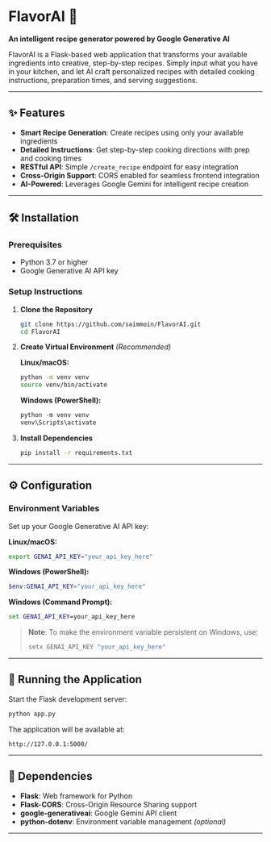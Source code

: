 # FlavorAI 🍳

**An intelligent recipe generator powered by Google Generative AI**

FlavorAI is a Flask-based web application that transforms your available ingredients into creative, step-by-step recipes. Simply input what you have in your kitchen, and let AI craft personalized recipes with detailed cooking instructions, preparation times, and serving suggestions.

---

## ✨ Features

- **Smart Recipe Generation**: Create recipes using only your available ingredients
- **Detailed Instructions**: Get step-by-step cooking directions with prep and cooking times
- **RESTful API**: Simple `/create_recipe` endpoint for easy integration
- **Cross-Origin Support**: CORS enabled for seamless frontend integration
- **AI-Powered**: Leverages Google Gemini for intelligent recipe creation

---

## 🛠️ Installation

### Prerequisites

- Python 3.7 or higher
- Google Generative AI API key

### Setup Instructions

1. **Clone the Repository**
   ```bash
   git clone https://github.com/saimmoin/FlavorAI.git
   cd FlavorAI
   ```

2. **Create Virtual Environment** *(Recommended)*
   
   **Linux/macOS:**
   ```bash
   python -m venv venv
   source venv/bin/activate
   ```
   
   **Windows (PowerShell):**
   ```powershell
   python -m venv venv
   venv\Scripts\activate
   ```

3. **Install Dependencies**
   ```bash
   pip install -r requirements.txt
   ```

---

## ⚙️ Configuration

### Environment Variables

Set up your Google Generative AI API key:

**Linux/macOS:**
```bash
export GENAI_API_KEY="your_api_key_here"
```

**Windows (PowerShell):**
```powershell
$env:GENAI_API_KEY="your_api_key_here"
```

**Windows (Command Prompt):**
```cmd
set GENAI_API_KEY=your_api_key_here
```

> **Note**: To make the environment variable persistent on Windows, use:
> ```powershell
> setx GENAI_API_KEY "your_api_key_here"
> ```

---

## 🚀 Running the Application

Start the Flask development server:

```bash
python app.py
```

The application will be available at:
```
http://127.0.0.1:5000/
```

---

## 🔧 Dependencies

- **Flask**: Web framework for Python
- **Flask-CORS**: Cross-Origin Resource Sharing support
- **google-generativeai**: Google Gemini API client
- **python-dotenv**: Environment variable management *(optional)*

---
